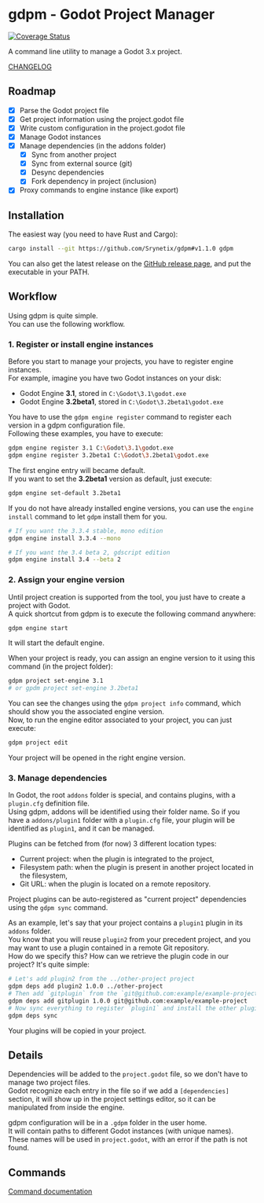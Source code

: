 # gdpm - Godot Project Manager

[![Coverage Status](https://coveralls.io/repos/github/Srynetix/gdpm/badge.svg)](https://coveralls.io/github/Srynetix/gdpm)

A command line utility to manage a Godot 3.x project.

[CHANGELOG](./CHANGELOG.md)

## Roadmap

- [x] Parse the Godot project file
- [x] Get project information using the project.godot file
- [x] Write custom configuration in the project.godot file
- [x] Manage Godot instances
- [x] Manage dependencies (in the addons folder)
  - [x] Sync from another project
  - [x] Sync from external source (git)
  - [x] Desync dependencies
  - [x] Fork dependency in project (inclusion)
- [x] Proxy commands to engine instance (like export)

## Installation

The easiest way (you need to have Rust and Cargo):

```bash
cargo install --git https://github.com/Srynetix/gdpm#v1.1.0 gdpm
```

You can also get the latest release on the [GitHub release page](https://github.com/Srynetix/gdpm/releases), and put the executable in your PATH. 

## Workflow

Using gdpm is quite simple.  
You can use the following workflow.

### 1. Register or install engine instances

Before you start to manage your projects, you have to register engine instances.  
For example, imagine you have two Godot instances on your disk:
- Godot Engine **3.1**, stored in `C:\Godot\3.1\godot.exe`
- Godot Engine **3.2beta1**, stored in `C:\Godot\3.2beta1\godot.exe`

You have to use the `gdpm engine register` command to register each version in a gdpm configuration file.  
Following these examples, you have to execute:

```bash
gdpm engine register 3.1 C:\Godot\3.1\godot.exe
gdpm engine register 3.2beta1 C:\Godot\3.2beta1\godot.exe
```

The first engine entry will became default.  
If you want to set the **3.2beta1** version as default, just execute:

```bash
gdpm engine set-default 3.2beta1
```

If you do not have already installed engine versions, you can use the `engine install` command to let `gdpm` install them for you.

```bash
# If you want the 3.3.4 stable, mono edition
gdpm engine install 3.3.4 --mono

# If you want the 3.4 beta 2, gdscript edition
gdpm engine install 3.4 --beta 2
```

### 2. Assign your engine version

Until project creation is supported from the tool, you just have to create a project with Godot.  
A quick shortcut from gdpm is to execute the following command anywhere:

```bash
gdpm engine start
```

It will start the default engine.

When your project is ready, you can assign an engine version to it using this command (in the project folder):

```bash
gdpm project set-engine 3.1
# or gpdm project set-engine 3.2beta1
```

You can see the changes using the `gdpm project info` command, which should show you the associated engine version.  
Now, to run the engine editor associated to your project, you can just execute:

```bash
gdpm project edit
```

Your project will be opened in the right engine version.

### 3. Manage dependencies

In Godot, the root `addons` folder is special, and contains plugins, with a `plugin.cfg` definition file.  
Using gdpm, addons will be identified using their folder name. So if you have a `addons/plugin1` folder with a `plugin.cfg` file,
your plugin will be identified as `plugin1`, and it can be managed.

Plugins can be fetched from (for now) 3 different location types:
- Current project: when the plugin is integrated to the project,
- Filesystem path: when the plugin is present in another project located in the filesystem,
- Git URL: when the plugin is located on a remote repository.

Project plugins can be auto-registered as "current project" dependencies using the `gdpm sync` command.

As an example, let's say that your project contains a `plugin1` plugin in its `addons` folder.  
You know that you will reuse `plugin2` from your precedent project, and you may want to use a plugin contained in a remote Git repository.  
How do we specify this? How can we retrieve the plugin code in our project? It's quite simple:

```bash
# Let's add plugin2 from the ../other-project project
gdpm deps add plugin2 1.0.0 ../other-project
# Then add `gitplugin` from the `git@github.com:example/example-project` project
gdpm deps add gitplugin 1.0.0 git@github.com:example/example-project
# Now sync everything to register `plugin1` and install the other plugins
gdpm deps sync
```

Your plugins will be copied in your project.

## Details

Dependencies will be added to the `project.godot` file, so we don't have to manage two project files.  
Godot recognize each entry in the file so if we add a `[dependencies]` section, it will show up in the project settings editor, so it can be manipulated from inside the engine.

gdpm configuration will be in a `.gdpm` folder in the user home.  
It will contain paths to different Godot instances (with unique names).  
These names will be used in `project.godot`, with an error if the path is not found.

## Commands

[Command documentation](./COMMANDS.md)
